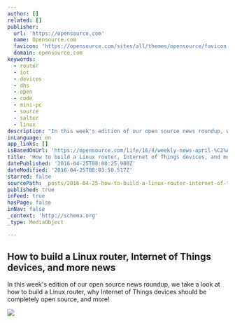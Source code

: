 ```yaml
---
author: []
related: []
publisher:
  url: 'https://opensource.com'
  name: Opensource.com
  favicon: 'https://opensource.com/sites/all/themes/opensource/favicon.ico'
  domain: opensource.com
keywords:
  - router
  - iot
  - devices
  - dhs
  - open
  - code
  - mini-pc
  - source
  - salter
  - linux
description: "In this week's edition of our open source news roundup, we take a look at how to build a Linux router, why Internet of Things devices should be completely open source, and more!"
inLanguage: en
app_links: []
isBasedOnUrl: 'https://opensource.com/life/16/4/weekly-news-april-%C2%A023'
title: 'How to build a Linux router, Internet of Things devices, and more news'
datePublished: '2016-04-25T08:08:25.980Z'
dateModified: '2016-04-25T08:03:50.517Z'
starred: false
sourcePath: _posts/2016-04-25-how-to-build-a-linux-router-internet-of-things-devices-and.md
published: true
inFeed: true
hasPage: false
inNav: false
_context: 'http://schema.org'
_type: MediaObject

---
```

<article style=""><h1>How to build a Linux router, Internet of Things devices, and more news</h1><p>In this week's edition of our open source news roundup, we take a look at how to build a Linux router, why Internet of Things devices should be completely open source, and more!</p><img src="https://opensource.com/sites/default/files/images/life/weekly_news_roundup_newspaper.png" /></article>